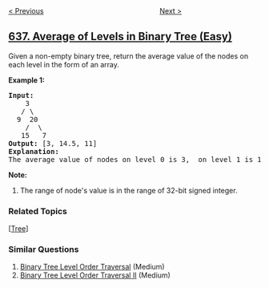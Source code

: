 <!--|This file generated by command(leetcode description); DO NOT EDIT.    |-->
<!--+----------------------------------------------------------------------+-->
<!--|@author    openset <openset.wang@gmail.com>                           |-->
<!--|@link      https://github.com/openset                                 |-->
<!--|@home      https://github.com/openset/leetcode                        |-->
<!--+----------------------------------------------------------------------+-->

[< Previous](../exclusive-time-of-functions "Exclusive Time of Functions")
　　　　　　　　　　　　　　　　
[Next >](../shopping-offers "Shopping Offers")

## [637. Average of Levels in Binary Tree (Easy)](https://leetcode.com/problems/average-of-levels-in-binary-tree "二叉树的层平均值")

Given a non-empty binary tree, return the average value of the nodes on each level in the form of an array.

<p><b>Example 1:</b><br />
<pre>
<b>Input:</b>
    3
   / \
  9  20
    /  \
   15   7
<b>Output:</b> [3, 14.5, 11]
<b>Explanation:</b>
The average value of nodes on level 0 is 3,  on level 1 is 14.5, and on level 2 is 11. Hence return [3, 14.5, 11].
</pre>
</p>

<p><b>Note:</b><br>
<ol>
<li>The range of node's value is in the range of 32-bit signed integer.</li>
</ol>
</p>

### Related Topics
  [[Tree](../../tag/tree/README.md)]

### Similar Questions
  1. [Binary Tree Level Order Traversal](../binary-tree-level-order-traversal) (Medium)
  1. [Binary Tree Level Order Traversal II](../binary-tree-level-order-traversal-ii) (Medium)

